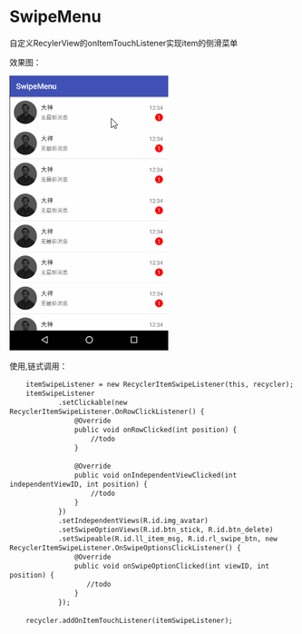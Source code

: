 # SwipeMenu
自定义RecylerView的onItemTouchListener实现item的侧滑菜单

效果图：

![image](https://github.com/isJoker/SwipeMenu/blob/master/gif/SwipeMenu.gif) 

使用,链式调用：

        itemSwipeListener = new RecyclerItemSwipeListener(this, recycler);
        itemSwipeListener
                .setClickable(new RecyclerItemSwipeListener.OnRowClickListener() {
                    @Override
                    public void onRowClicked(int position) {
                        //todo
                    }

                    @Override
                    public void onIndependentViewClicked(int independentViewID, int position) {
                        //todo
                    }
                })
                .setIndependentViews(R.id.img_avatar)
                .setSwipeOptionViews(R.id.btn_stick, R.id.btn_delete)
                .setSwipeable(R.id.ll_item_msg, R.id.rl_swipe_btn, new RecyclerItemSwipeListener.OnSwipeOptionsClickListener() {
                    @Override
                    public void onSwipeOptionClicked(int viewID, int position) {
                       //todo
                    }
                });

        recycler.addOnItemTouchListener(itemSwipeListener);


